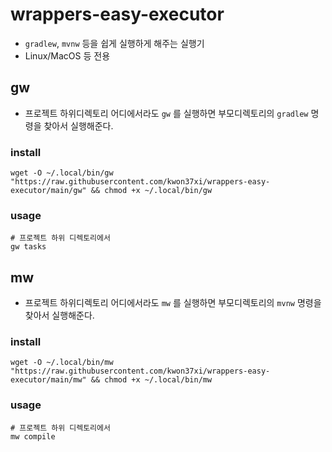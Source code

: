 # wrappers-easy-executor

* `gradlew`, `mvnw` 등을 쉽게 실행하게 해주는 실행기
* Linux/MacOS 등 전용

## gw
* 프로젝트 하위디렉토리 어디에서라도 `gw` 를 실행하면 부모디렉토리의 `gradlew` 명령을 찾아서 실행해준다.

### install
```
wget -O ~/.local/bin/gw "https://raw.githubusercontent.com/kwon37xi/wrappers-easy-executor/main/gw" && chmod +x ~/.local/bin/gw
```

### usage
```
# 프로젝트 하위 디렉토리에서
gw tasks
```

## mw
* 프로젝트 하위디렉토리 어디에서라도 `mw` 를 실행하면 부모디렉토리의 `mvnw` 명령을 찾아서 실행해준다.

### install
```
wget -O ~/.local/bin/mw "https://raw.githubusercontent.com/kwon37xi/wrappers-easy-executor/main/mw" && chmod +x ~/.local/bin/mw
```

### usage
```
# 프로젝트 하위 디렉토리에서
mw compile
```
